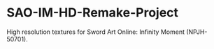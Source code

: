 # SAO-IM-HD-Remake-Project
High resolution textures for Sword Art Online: Infinity Moment (NPJH-50701).
